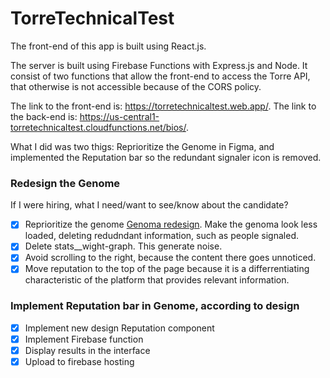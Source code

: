 # TorreTechnicalTest

The front-end of this app is built using React.js.

The server is built using Firebase Functions with Express.js and Node. It consist of two functions that allow the front-end to access the Torre API, that otherwise is not accessible because of the CORS policy.

The link to the front-end is: https://torretechnicaltest.web.app/.
The link to the back-end is: https://us-central1-torretechnicaltest.cloudfunctions.net/bios/.

What I did was two thigs: Reprioritize the Genome in Figma, and implemented the Reputation bar so the redundant signaler icon is removed.

### Redesign the Genome

If I were hiring, what I need/want to see/know about the candidate?

- [x] Reprioritize the genome [Genoma redesign](https://www.figma.com/file/OXcRllSyUHMSLUqgFFTHfO/TorreDesign?node-id=0%3A1). Make the genoma look less loaded, deleting redudndant information, such as people signaled.
- [x] Delete stats\_\_wight-graph. This generate noise.
- [x] Avoid scrolling to the right, because the content there goes unnoticed.
- [x] Move reputation to the top of the page because it is a differrentiating characteristic of the platform that provides relevant information.

### Implement Reputation bar in Genome, according to design

- [x] Implement new design Reputation component
- [x] Implement Firebase function
- [x] Display results in the interface
- [x] Upload to firebase hosting
